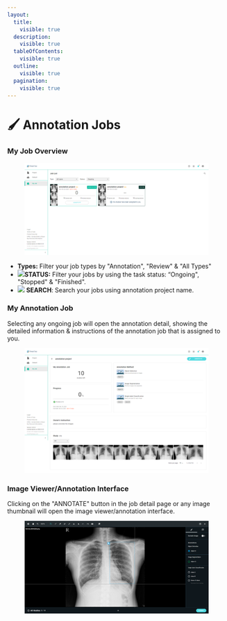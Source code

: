 ```yaml
---
layout:
  title:
    visible: true
  description:
    visible: true
  tableOfContents:
    visible: true
  outline:
    visible: true
  pagination:
    visible: true
---
```


# 🖌 Annotation Jobs

### My Job Overview

<figure><img src="../../.gitbook/assets/DeepCap_Jobs_Overview_Ongoing.png" alt=""><figcaption></figcaption></figure>

* **Types:** Filter your job types by "Annotation", "Review" & "All Types"
* ![](https://console.deepq.ai/docs/console/.gitbook/assets/con-icon-11.png)**STATUS:** Filter your jobs by using the task status: “Ongoing", "Stopped" & "Finished".
* ![](https://console.deepq.ai/docs/console/.gitbook/assets/con-icon-6.png) **SEARCH**: Search your jobs using annotation project name.





### My Annotation Job

Selecting any ongoing job will open the annotation detail, showing the detailed information & instructions of the annotation job that is assigned to you.

<figure><img src="../../.gitbook/assets/DeepCap_Jobs_Detail_1.png" alt=""><figcaption></figcaption></figure>

###

### Image Viewer/Annotation Interface

Clicking on the "ANNOTATE" button in the job detail page or any image thumbnail will open the image viewer/annotation interface.

<figure><img src="../../.gitbook/assets/DeepCap_Jobs_Viewer_3.png" alt=""><figcaption></figcaption></figure>

